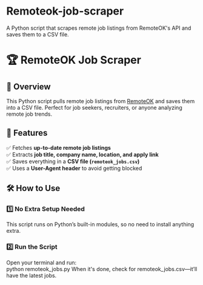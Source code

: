 # Remoteok-job-scraper
A Python script that scrapes remote job listings from RemoteOK's API and saves them to a CSV file.
# 🏆 RemoteOK Job Scraper  

## 📌 Overview  
This Python script pulls remote job listings from [RemoteOK](https://remoteok.io/) and saves them into a CSV file. Perfect for job seekers, recruiters, or anyone analyzing remote job trends.  

## 🔧 Features  
✅ Fetches **up-to-date remote job listings**  
✅ Extracts **job title, company name, location, and apply link**  
✅ Saves everything in a **CSV file (`remoteok_jobs.csv`)**  
✅ Uses a **User-Agent header** to avoid getting blocked  

## 🛠️ How to Use  
### **1️⃣ No Extra Setup Needed**  
This script runs on Python’s built-in modules, so no need to install anything extra.  

### **2️⃣ Run the Script**  
Open your terminal and run:  
python remoteok_jobs.py
When it's done, check for remoteok_jobs.csv—it’ll have the latest jobs.
